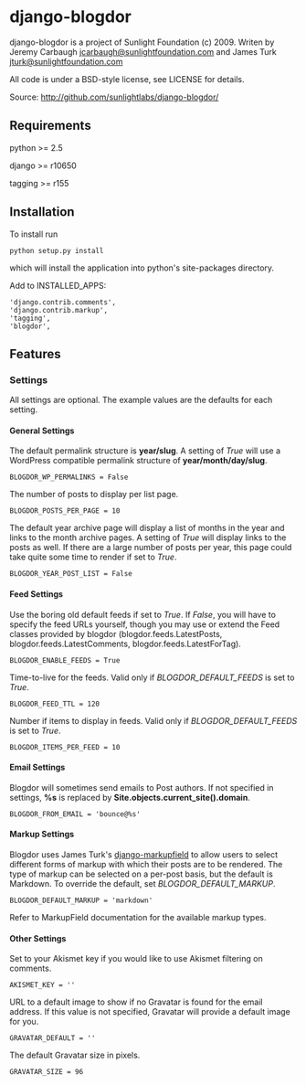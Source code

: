 # django-blogdor

django-blogdor is a project of Sunlight Foundation (c) 2009.
Writen by Jeremy Carbaugh <jcarbaugh@sunlightfoundation.com> and James Turk <jturk@sunlightfoundation.com>

All code is under a BSD-style license, see LICENSE for details.

Source: http://github.com/sunlightlabs/django-blogdor/


## Requirements

python >= 2.5

django >= r10650

tagging >= r155


## Installation

To install run

    python setup.py install

which will install the application into python's site-packages directory.

Add to INSTALLED_APPS:

	'django.contrib.comments',
	'django.contrib.markup',
	'tagging',
	'blogdor',


## Features

### Settings

All settings are optional. The example values are the defaults for each setting.


#### General Settings

The default permalink structure is __year/slug__. A setting of _True_ will use a WordPress compatible permalink structure of __year/month/day/slug__.

	BLOGDOR_WP_PERMALINKS = False

The number of posts to display per list page.

	BLOGDOR_POSTS_PER_PAGE = 10

The default year archive page will display a list of months in the year and links to the month archive pages. A setting of _True_ will display links to the posts as well. If there are a large number of posts per year, this page could take quite some time to render if set to _True_.

	BLOGDOR_YEAR_POST_LIST = False


#### Feed Settings

Use the boring old default feeds if set to _True_. If _False_, you will have to specify the feed URLs yourself, though you may use or extend the Feed classes provided by blogdor (blogdor.feeds.LatestPosts, blogdor.feeds.LatestComments, blogdor.feeds.LatestForTag).

	BLOGDOR_ENABLE_FEEDS = True

Time-to-live for the feeds. Valid only if _BLOGDOR\_DEFAULT\_FEEDS_ is set to _True_.

	BLOGDOR_FEED_TTL = 120

Number if items to display in feeds. Valid only if _BLOGDOR\_DEFAULT\_FEEDS_ is set to _True_.

	BLOGDOR_ITEMS_PER_FEED = 10


#### Email Settings

Blogdor will sometimes send emails to Post authors. If not specified in settings, __%s__ is replaced by __Site.objects.current_site().domain__.

	BLOGDOR_FROM_EMAIL = 'bounce@%s'


#### Markup Settings

Blogdor uses James Turk's [django-markupfield](http://github.com/jamesturk/django-markupfield/) to allow users to select different forms of markup with which their posts are to be rendered. The type of markup can be selected on a per-post basis, but the default is Markdown. To override the default, set _BLOGDOR\_DEFAULT\_MARKUP_.

	BLOGDOR_DEFAULT_MARKUP = 'markdown'

Refer to MarkupField documentation for the available markup types.


#### Other Settings

Set to your Akismet key if you would like to use Akismet filtering on comments.

	AKISMET_KEY = ''

URL to a default image to show if no Gravatar is found for the email address. If this value is not specified, Gravatar will provide a default image for you.

	GRAVATAR_DEFAULT = ''

The default Gravatar size in pixels. 

	GRAVATAR_SIZE = 96

